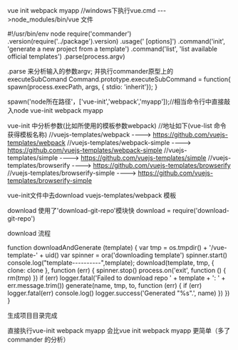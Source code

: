 vue init webpack myapp 
//windows下执行vue.cmd --->node_modules/bin/vue 文件

  #!/usr/bin/env node
  require('commander')
  .version(require('../package').version)
  .usage('<command> [options]')
  .command('init', 'generate a new project from a template')
  .command('list', 'list available official templates')
  .parse(process.argv)

  .parse 来分析输入的参数argv;
  并执行commander原型上的executeSubComand
  Command.prototype.executeSubCommand = function{
    spawn(process.execPath, args, { stdio: 'inherit'});
  }

  spawn('node所在路径'，['vue-init','webpack','myapp']);//相当命令行中直接敲入node vue-init webpack myapp

  vue-init 中分析参数(比如所使用的模板参数webpack)
  //地址如下(vue-list 命令获得模板名称)
  //vuejs-templates/webpack   ---->   https://github.com/vuejs-templates/webpack
  //vuejs-templates/webpack-simple   ---->   https://github.com/vuejs-templates/webpack-simple 
  //vuejs-templates/simple   ---->   https://github.com/vuejs-templates/simple
  //vuejs-templates/browserify   ---->   https://github.com/vuejs-templates/browserify
  //vuejs-templates/browserify-simple   ---->   https://github.com/vuejs-templates/browserify-simple

  vue-init文件中去download vuejs-templates/webpack 模板
  
  download 使用了'download-git-repo'模块快
  download = require('download-git-repo')

  download 流程

  function downloadAndGenerate (template) {
    var tmp = os.tmpdir() + '/vue-template-' + uid()
    var spinner = ora('downloading template')
    spinner.start()
    console.log("template----------",template);
    download(template, tmp, { clone: clone }, function (err) {
      spinner.stop()
      process.on('exit', function () {
        rm(tmp)
      })
      if (err) logger.fatal('Failed to download repo ' + template + ': ' + err.message.trim())
      generate(name, tmp, to, function (err) {
        if (err) logger.fatal(err)
        console.log()
        logger.success('Generated "%s".', name)
      })
    })
  }

  生成项目目录完成

直接执行vue-init webpack myapp 会比vue init webpack myapp 更简单（多了commander 的分析）

